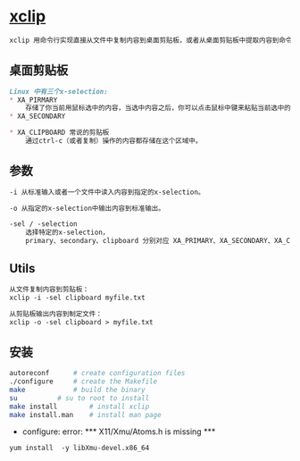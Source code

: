 # [xclip](https://github.com/astrand/xclip)

```md
xclip 用命令行实现直接从文件中复制内容到桌面剪贴板，或者从桌面剪贴板中提取内容到命令行文件。
```

## 桌面剪贴板
```md
Linux 中有三个x-selection:
* XA_PIRMARY
    存储了你当前用鼠标选中的内容，当选中内容之后，你可以点击鼠标中键来粘贴当前选中的内容。
* XA_SECONDARY

* XA_CLIPBOARD 常说的剪贴板
    通过ctrl-c（或者复制）操作的内容都存储在这个区域中。
```

## 参数
```md
-i 从标准输入或者一个文件中读入内容到指定的x-selection。

-o 从指定的x-selection中输出内容到标准输出。

-sel / -selection 
    选择特定的x-selection，
    primary、secondary、clipboard 分别对应 XA_PRIMARY、XA_SECONDARY、XA_CLIPBOARD。
```

## Utils
```md
从文件复制内容到剪贴板：
xclip -i -sel clipboard myfile.txt

从剪贴板输出内容到制定文件：
xclip -o -sel clipboard > myfile.txt
```

## 安装

```sh
autoreconf		# create configuration files
./configure		# create the Makefile
make			# build the binary
su			# su to root to install
make install		# install xclip
make install.man	# install man page
```

* configure: error: *** X11/Xmu/Atoms.h is missing ***
```md
yum install  -y libXmu-devel.x86_64
```
